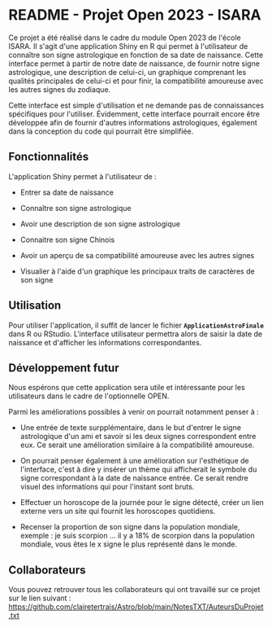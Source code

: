 # 

# **README - Projet Open 2023 - ISARA**

Ce projet a été réalisé dans le cadre du module Open 2023 de l'école ISARA. Il s'agit d'une application Shiny en R qui permet à l'utilisateur de connaître son signe astrologique en fonction de sa date de naissance. Cette interface permet à partir de notre date de naissance, de fournir notre signe astrologique, une description de celui-ci, un graphique comprenant les qualités principales de celui-ci et pour finir, la compatibilité amoureuse avec les autres signes du zodiaque.

Cette interface est simple d'utilisation et ne demande pas de connaissances spécifiques pour l'utiliser. Évidemment, cette interface pourrait encore être développée afin de fournir d'autres informations astrologiques, également dans la conception du code qui pourrait être simplifiée.


## **Fonctionnalités**

L'application Shiny permet à l'utilisateur de :

-   Entrer sa date de naissance

-   Connaître son signe astrologique

-   Avoir une description de son signe astrologique

-   Connaitre son signe Chinois

-   Avoir un aperçu de sa compatibilité amoureuse avec les autres signes

-   Visualier à l'aide d'un graphique les principaux traits de caractères de son signe

## **Utilisation**

Pour utiliser l'application, il suffit de lancer le fichier **`ApplicationAstroFinale`** dans R ou RStudio. L'interface utilisateur permettra alors de saisir la date de naissance et d'afficher les informations correspondantes.

## **Développement futur**

Nous espérons que cette application sera utile et intéressante pour les utilisateurs dans le cadre de l'optionnelle OPEN.

Parmi les améliorations possibles à venir on pourrait notamment penser à :

- Une entrée de texte surpplémentaire, dans le but d'entrer le signe astrologique d'un ami et savoir si les deux signes correspondent entre eux. Ce serait une amélioration similaire à la compatibilité amoureuse.

- On pourrait penser également à une amélioration sur l'esthétique de l'interface, c'est à dire y insérer un thème qui afficherait le symbole du signe correspondant à la date de naissance entrée. Ce serait rendre visuel des informations qui pour l'instant sont bruts.

- Effectuer un horoscope de la journée pour le signe détecté, créer un lien externe vers un site qui fournit les horoscopes quotidiens.

- Recenser la proportion de son signe dans la population mondiale, exemple : je suis scorpion ... il y a 18% de scorpion dans la population mondiale, vous êtes le x signe le plus représenté dans le monde.


## **Collaborateurs**

Vous pouvez retrouver tous les collaborateurs qui ont travaillé sur ce projet sur le lien suivant : https://github.com/clairetertrais/Astro/blob/main/NotesTXT/AuteursDuProjet.txt
